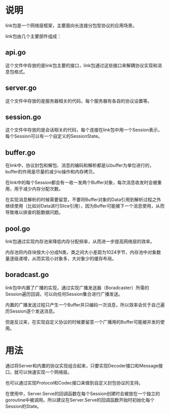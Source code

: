 说明
====

link包是一个网络层框架，主要面向长连接分包型协议的应用场景。

link包由几个主要部件组成：

api.go
------

这个文件中存放的是link包主要的接口，link包通过这些接口来解耦协议实现和消息包格式。

server.go
---------

这个文件中存放的是服务器相关的代码，每个服务器有各自的协议设置等。

session.go
----------

这个文件中存放的是会话相关的代码，每个连接在link包中用一个Session表示，每个Session可以有一个自定义的SessionState。

buffer.go
---------

在link中，协议封包和解包、消息的编码和解析都是以buffer为单位进行的，buffer的作用是尽量的减少io操作和内存拷贝。

在link中的每个Session都会有一收一发两个Buffer对象，每次消息收发时会被重用，用于减少内存分配次数。

在实现消息解析的时候需要留意，不要将Buffer对象的Data引用到解析过程之外继续使用（比如对Data进行Slice引用），因为Buffer可能被下一个消息使用，从而导致难以排查的脏数据问题。

pool.go
-------

link包通过实现内存池来降低内存分配频率，从而进一步提高网络层的效率。

内存池将内存块按大小分成N类，类之间大小差距为1024字节，内存池中对象数量逐级递增，从而实现小对象多，大对象少的缓存布局。

boradcast.go
------------

link包中内置了广播的实现，通过实现广播发送器（Boradcaster）所需的Session遍历回调，可以向任何Session集合进行广播发送。

内置的广播发送过程只产生一个Buffer并只编码一次消息，所以效率会优于自己遍历Session逐个发送消息。

但是反过来，在实现自定义协议的时候要留意一个广播用的Buffer可能被并发的使用。

用法
====

通过将Server和内置的协议实现组合起来，只要实现Decoder接口和Message接口，就可以快速实现一个网络层。

也可以通过实现Protocol和Codec接口来做到自定义封包协议的支持。

在使用中，Server.Serve的回调函数在每个Session创建时会被放在一个独立的goroutine中被调用。所以建议在Server.Serve的回调函数开始时初始化每个Session的State。
